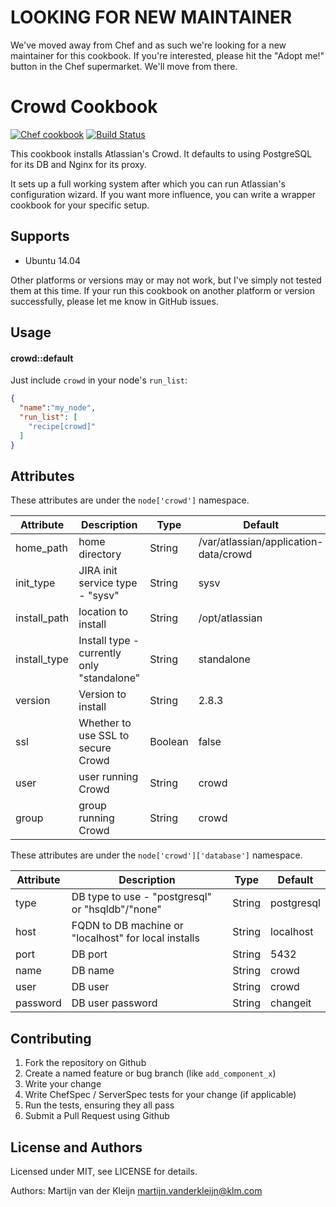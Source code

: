 LOOKING FOR NEW MAINTAINER
==========================

We've moved away from Chef and as such we're looking for a new maintainer for this cookbook. If you're interested, please hit the "Adopt me!" button in the Chef supermarket. We'll move from there.

Crowd Cookbook
==============
[![Chef cookbook](https://img.shields.io/cookbook/v/crowd.svg)](https://supermarket.chef.io/cookbooks/crowd)
[![Build Status](https://travis-ci.org/afklm/crowd.svg?branch=master)](https://travis-ci.org/afklm/crowd)

This cookbook installs Atlassian's Crowd. It defaults to using PostgreSQL for
its DB and Nginx for its proxy.

It sets up a full working system after which you can run Atlassian's configuration
wizard. If you want more influence, you can write a wrapper cookbook for your
specific setup.

Supports
--------

- Ubuntu 14.04

Other platforms or versions may or may not work, but I've simply not tested them
at this time. If your run this cookbook on another platform or version
successfully, please let me know in GitHub issues.

Usage
-----
#### crowd::default

Just include `crowd` in your node's `run_list`:

```json
{
  "name":"my_node",
  "run_list": [
    "recipe[crowd]"
  ]
}
```

## Attributes

These attributes are under the `node['crowd']` namespace.

Attribute    | Description                                           | Type    | Default
-------------|-------------------------------------------------------|---------|---------------------------------------
home_path    | home directory                                        | String  | /var/atlassian/application-data/crowd
init_type    | JIRA init service type - "sysv"                       | String  | sysv
install_path | location to install                                   | String  | /opt/atlassian
install_type | Install type - currently only "standalone"            | String  | standalone
version      | Version to install                                    | String  | 2.8.3
ssl          | Whether to use SSL to secure Crowd                    | Boolean | false
user         | user running Crowd                                    | String  | crowd
group        | group running Crowd                                   | String  | crowd

These attributes are under the `node['crowd']['database']` namespace.

Attribute    | Description                                           | Type    | Default
-------------|-------------------------------------------------------|---------|---------------------------------------
type         | DB type to use - "postgresql" or "hsqldb"/"none"      | String  | postgresql
host         | FQDN to DB machine or "localhost" for local installs  | String  | localhost
port         | DB port                                               | String  | 5432
name         | DB name                                               | String  | crowd
user         | DB user                                               | String  | crowd
password     | DB user password                                      | String  | changeit


Contributing
------------

1. Fork the repository on Github
2. Create a named feature or bug branch (like `add_component_x`)
3. Write your change
4. Write ChefSpec / ServerSpec tests for your change (if applicable)
5. Run the tests, ensuring they all pass
6. Submit a Pull Request using Github

License and Authors
-------------------
Licensed under MIT, see LICENSE for details.

Authors: Martijn van der Kleijn <martijn.vanderkleijn@klm.com>
